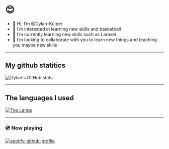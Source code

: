 # 😊

- 👋 Hi, I’m @Dylan-Kuiper
- 👀 I’m interested in learning new skills and basketball
- 🌱 I’m currently learning new skills such as Laravel
- 💞️ I’m looking to collaborate with you to learn new things and teaching you maybe new skills
***
## My github statitics
![Dylan's GitHub stats](https://github-readme-stats.vercel.app/api?username=Dylan-Kuiper&show_icons=true&theme=swift)</br>
***
## The languages I used
[![Top Langs](https://github-readme-stats.vercel.app/api/top-langs/?username=Dylan-Kuiper&layout=compact)](https://github.com/Dylan-Kuiper/github-readme-stats)
***
### 💿 Now playing
[![spotify-github-profile](https://spotify-github-profile.vercel.app/api/view?uid=31t6afyffba734tihsv4kxxfibua&cover_image=true&theme=default&show_offline=false&background_color=121212&interchange=false)](https://spotify-github-profile.vercel.app/api/view?uid=31t6afyffba734tihsv4kxxfibua&redirect=true)
